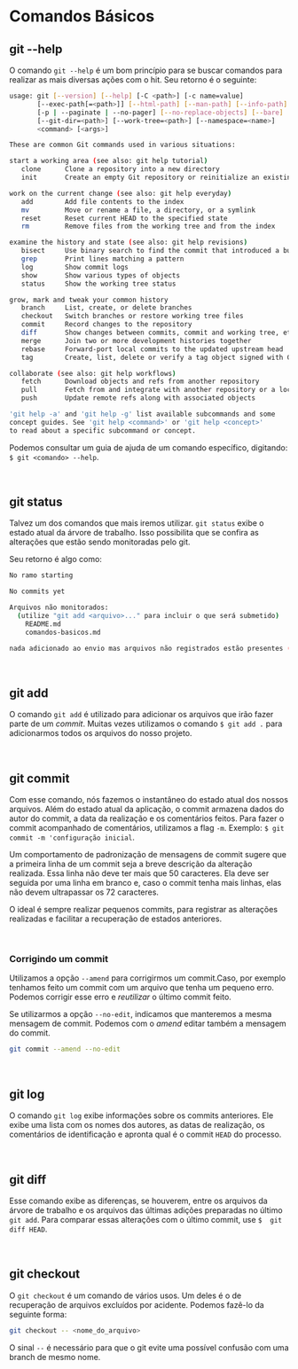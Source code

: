 # Comandos Básicos

## git --help

O comando `git --help` é um bom princípio para se buscar comandos para realizar as mais diversas ações com o hit. Seu retorno é o seguinte:

``` bash
usage: git [--version] [--help] [-C <path>] [-c name=value]
       [--exec-path[=<path>]] [--html-path] [--man-path] [--info-path]
       [-p | --paginate | --no-pager] [--no-replace-objects] [--bare]
       [--git-dir=<path>] [--work-tree=<path>] [--namespace=<name>]
       <command> [<args>]

These are common Git commands used in various situations:

start a working area (see also: git help tutorial)
   clone      Clone a repository into a new directory
   init       Create an empty Git repository or reinitialize an existing one

work on the current change (see also: git help everyday)
   add        Add file contents to the index
   mv         Move or rename a file, a directory, or a symlink
   reset      Reset current HEAD to the specified state
   rm         Remove files from the working tree and from the index

examine the history and state (see also: git help revisions)
   bisect     Use binary search to find the commit that introduced a bug
   grep       Print lines matching a pattern
   log        Show commit logs
   show       Show various types of objects
   status     Show the working tree status

grow, mark and tweak your common history
   branch     List, create, or delete branches
   checkout   Switch branches or restore working tree files
   commit     Record changes to the repository
   diff       Show changes between commits, commit and working tree, etc
   merge      Join two or more development histories together
   rebase     Forward-port local commits to the updated upstream head
   tag        Create, list, delete or verify a tag object signed with GPG

collaborate (see also: git help workflows)
   fetch      Download objects and refs from another repository
   pull       Fetch from and integrate with another repository or a local branch
   push       Update remote refs along with associated objects

'git help -a' and 'git help -g' list available subcommands and some
concept guides. See 'git help <command>' or 'git help <concept>'
to read about a specific subcommand or concept.
```

Podemos consultar um guia de ajuda de um comando específico, digitando: `$ git <comando> --help`.

<br />

## git status

Talvez um dos comandos que mais iremos utilizar. `git status` exibe o estado atual da árvore de trabalho. Isso possibilita que se confira as alterações que estão sendo monitoradas pelo git.

Seu retorno é algo como:

``` bash
No ramo starting

No commits yet

Arquivos não monitorados:
  (utilize "git add <arquivo>..." para incluir o que será submetido)
    README.md
    comandos-basicos.md

nada adicionado ao envio mas arquivos não registrados estão presentes (use "git add" to registrar)
```

<br />

## git add

O comando `git add` é utilizado para adicionar os arquivos que irão fazer parte de um *commit*. Muitas vezes utilizamos o comando `$ git add .` para adicionarmos todos os arquivos do nosso projeto.

<br />

## git commit

Com esse comando, nós fazemos o instantâneo do estado atual dos nossos arquivos. Além do estado atual da aplicação, o commit armazena dados do autor do commit, a data da realização e os comentários feitos. Para fazer o commit acompanhado de comentários, utilizamos a flag `-m`. Exemplo: `$ git commit -m 'configuração inicial`.

Um comportamento de padronização de mensagens de commit sugere que a primeira linha de um commit seja a breve descrição da alteração realizada. Essa linha não deve ter mais que 50 caracteres. Ela deve ser seguida por uma linha em branco e, caso o commit tenha mais linhas, elas não devem ultrapassar os 72 caracteres.

O ideal é sempre realizar pequenos commits, para registrar as alterações realizadas e facilitar a recuperação de estados anteriores.

<br />

### Corrigindo um commit

Utilizamos a opção `--amend` para corrigirmos um commit.Caso, por exemplo tenhamos feito um commit com um arquivo que tenha um pequeno erro. Podemos corrigir esse erro e *reutilizar* o último commit feito.

Se utilizarmos a opção `--no-edit`, indicamos que manteremos a mesma mensagem de commit. Podemos com o *amend* editar também a mensagem do commit.

``` bash
git commit --amend --no-edit
```

<br />

## git log

O comando `git log` exibe informações sobre os commits anteriores. Ele exibe uma lista com os nomes dos autores, as datas de realização, os comentários de identificação e apronta qual é o commit `HEAD` do processo.

<br />

## git diff

Esse comando exibe as diferenças, se houverem, entre os arquivos da árvore de trabalho e os arquivos das últimas adições preparadas no último `git add`. Para comparar essas alterações com o último commit, use `$  git diff HEAD`.

<br />

## git checkout

O `git checkout` é um comando de vários usos. Um deles é o de recuperação de arquivos excluídos por acidente. Podemos fazê-lo da seguinte forma:

``` bash
git checkout -- <nome_do_arquivo>
```

O sinal `--` é necessário para que o git evite uma possível confusão com uma branch de mesmo nome.